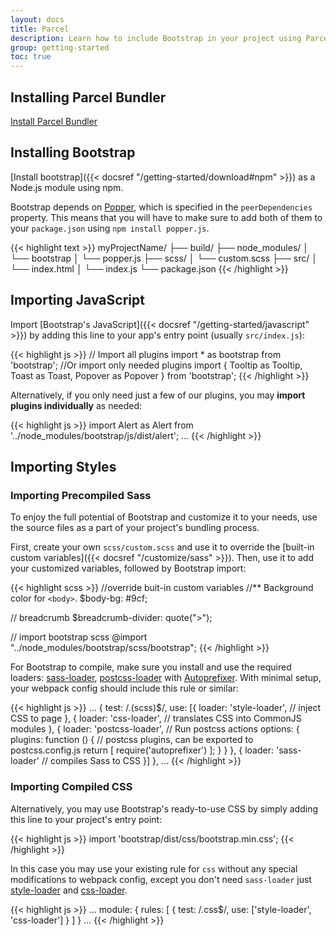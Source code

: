 ```yaml
---
layout: docs
title: Parcel
description: Learn how to include Bootstrap in your project using Parcel.
group: getting-started
toc: true
---
```


## Installing Parcel Bundler

[Install Parcel Bundler](https://en.parceljs.org/getting_started.html)

## Installing Bootstrap

[Install bootstrap]({{< docsref "/getting-started/download#npm" >}}) as a Node.js module using npm.

Bootstrap depends on [Popper](https://popper.js.org/), which is specified in the `peerDependencies` property.
This means that you will have to make sure to add both of them to your `package.json` using `npm install popper.js`.


{{< highlight text >}}
myProjectName/
├── build/
├── node_modules/
│   └── bootstrap
│   └── popper.js
├── scss/
│   └── custom.scss
├── src/
│   └── index.html
│   └── index.js
└── package.json
{{< /highlight >}}

## Importing JavaScript

Import [Bootstrap's JavaScript]({{< docsref "/getting-started/javascript" >}}) by adding this line to your app's entry point (usually `src/index.js`):

{{< highlight js >}}
// Import all plugins
import * as bootstrap from 'bootstrap';
//Or import only needed plugins
import { Tooltip as Tooltip, Toast as Toast, Popover as Popover } from 'bootstrap';
{{< /highlight >}}

Alternatively, if you only need just a few of our plugins, you may **import plugins individually** as needed:

{{< highlight js >}}
import Alert as Alert from '../node_modules/bootstrap/js/dist/alert';
...
{{< /highlight >}}

## Importing Styles

### Importing Precompiled Sass

To enjoy the full potential of Bootstrap and customize it to your needs, use the source files as a part of your project's bundling process.

First, create your own `scss/custom.scss` and use it to override the [built-in custom variables]({{< docsref "/customize/sass" >}}). Then, use it to add your customized variables, followed by Bootstrap import:

{{< highlight scss >}}
//override buit-in custom variables
//** Background color for `<body>`.
$body-bg: #9cf;

// breadcrumb
$breadcrumb-divider: quote(">");

// import bootstrap scss
@import "../node_modules/bootstrap/scss/bootstrap";
{{< /highlight >}}

For Bootstrap to compile, make sure you install and use the required loaders: [sass-loader](https://github.com/webpack-contrib/sass-loader), [postcss-loader](https://github.com/postcss/postcss-loader) with [Autoprefixer](https://github.com/postcss/autoprefixer#webpack). With minimal setup, your webpack config should include this rule or similar:

{{< highlight js >}}
...
{
  test: /\.(scss)$/,
  use: [{
    loader: 'style-loader', // inject CSS to page
  }, {
    loader: 'css-loader', // translates CSS into CommonJS modules
  }, {
    loader: 'postcss-loader', // Run postcss actions
    options: {
      plugins: function () { // postcss plugins, can be exported to postcss.config.js
        return [
          require('autoprefixer')
        ];
      }
    }
  }, {
    loader: 'sass-loader' // compiles Sass to CSS
  }]
},
...
{{< /highlight >}}

### Importing Compiled CSS

Alternatively, you may use Bootstrap's ready-to-use CSS by simply adding this line to your project's entry point:

{{< highlight js >}}
import 'bootstrap/dist/css/bootstrap.min.css';
{{< /highlight >}}

In this case you may use your existing rule for `css` without any special modifications to webpack config, except you don't need `sass-loader` just [style-loader](https://github.com/webpack-contrib/style-loader) and [css-loader](https://github.com/webpack-contrib/css-loader).

{{< highlight js >}}
...
module: {
  rules: [
    {
      test: /\.css$/,
      use: ['style-loader', 'css-loader']
    }
  ]
}
...
{{< /highlight >}}
